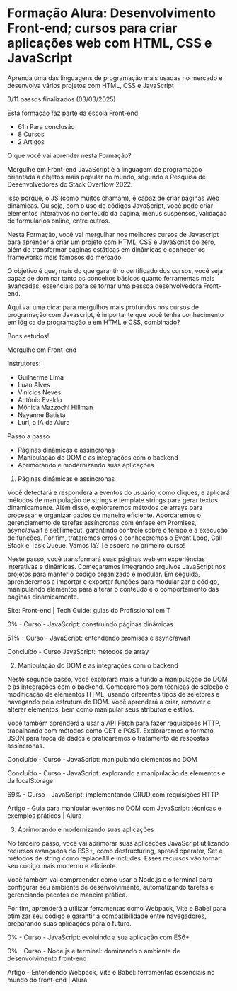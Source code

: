 # Formação Alura: Desenvolvimento Front-end; cursos para criar aplicações web com HTML, CSS e JavaScript

Aprenda uma das linguagens de programação mais usadas no mercado e desenvolva vários projetos com HTML, CSS e JavaScript

3/11 passos finalizados (03/03/2025)

Esta formação faz parte da escola Front-end

- 61h Para conclusão
- 8 Cursos
- 2 Artigos

O que você vai aprender nesta Formação?

Mergulhe em Front-end
JavaScript é a linguagem de programação orientada a objetos mais popular no mundo, segundo a Pesquisa de Desenvolvedores do Stack Overflow 2022.

Isso porque, o JS (como muitos chamam), é capaz de criar páginas Web dinâmicas. Ou seja, com o uso de códigos JavaScript, você pode criar elementos interativos no conteúdo da página, menus suspensos, validação de formulários online, entre outros.

Nesta Formação, você vai mergulhar nos melhores cursos de Javascript para aprender a criar um projeto com HTML, CSS e JavaScript do zero, além de transformar páginas estáticas em dinâmicas e conhecer os frameworks mais famosos do mercado.

O objetivo é que, mais do que garantir o certificado dos cursos, você seja capaz de dominar tanto os conceitos básicos quanto ferramentas mais avançadas, essenciais para se tornar uma pessoa desenvolvedora Front-end.

Aqui vai uma dica: para mergulhos mais profundos nos cursos de programação com Javascript, é importante que você tenha conhecimento em lógica de programação e em HTML e CSS, combinado?

Bons estudos!

Mergulhe em Front-end

Instrutores:

- Guilherme Lima
- Luan Alves
- Vinicios Neves
- Antônio Evaldo
- Mônica Mazzochi Hillman
- Nayanne Batista
- Luri, a IA da Alura

Passo a passo

- Páginas dinâmicas e assíncronas
- Manipulação do DOM e as integrações com o backend
- Aprimorando e modernizando suas aplicações

1. Páginas dinâmicas e assíncronas

Você detectará e responderá a eventos do usuário, como cliques, e aplicará métodos de manipulação de strings e template strings para gerar textos dinamicamente. Além disso, exploraremos métodos de arrays para processar e organizar dados de maneira eficiente. Abordaremos o gerenciamento de tarefas assíncronas com ênfase em Promises, async/await e setTimeout, garantindo controle sobre o tempo e a execução de funções. Por fim, trataremos erros e conheceremos o Event Loop, Call Stack e Task Queue. Vamos lá? Te espero no primeiro curso!

Neste passo, você transformará suas páginas web em experiências interativas e dinâmicas. Começaremos integrando arquivos JavaScript nos projetos para manter o código organizado e modular. Em seguida, aprenderemos a importar e exportar funções para modularizar o código, manipulando elementos para alterar o conteúdo e o comportamento das páginas dinamicamente.

Site: Front-end | Tech Guide: guias do Profissional em T

0% - Curso - JavaScript: construindo páginas dinâmicas

51% - Curso - JavaScript: entendendo promises e async/await

Concluído - Curso JavaScript: métodos de array

2. Manipulação do DOM e as integrações com o backend

Neste segundo passo, você explorará mais a fundo a manipulação do DOM e as integrações com o backend. Começaremos com técnicas de seleção e modificação de elementos HTML, usando diferentes tipos de seletores e navegando pela estrutura do DOM. Você aprenderá a criar, remover e alterar elementos, bem como manipular seus atributos e estilos.

Você também aprenderá a usar a API Fetch para fazer requisições HTTP, trabalhando com métodos como GET e POST. Exploraremos o formato JSON para troca de dados e praticaremos o tratamento de respostas assíncronas.

Concluído - Curso - JavaScript: manipulando elementos no DOM

Concluído - Curso - JavaScript: explorando a manipulação de elementos e da localStorage

69% - Curso - JavaScript: implementando CRUD com requisições HTTP

Artigo - Guia para manipular eventos no DOM com JavaScript: técnicas e exemplos práticos | Alura

3. Aprimorando e modernizando suas aplicações

No terceiro passo, você vai aprimorar suas aplicações JavaScript utilizando recursos avançados do ES6+, como destructuring, spread operator, Set e métodos de string como replaceAll e includes. Esses recursos vão tornar seu código mais moderno e eficiente.

Você também vai compreender como usar o Node.js e o terminal para configurar seu ambiente de desenvolvimento, automatizando tarefas e gerenciando pacotes de maneira prática.

Por fim, aprenderá a utilizar ferramentas como Webpack, Vite e Babel para otimizar seu código e garantir a compatibilidade entre navegadores, preparando suas aplicações para o futuro.

0% - Curso - JavaScript: evoluindo a sua aplicação com ES6+

0% - Curso - Node.js e terminal: dominando o ambiente de desenvolvimento front-end

Artigo - Entendendo Webpack, Vite e Babel: ferramentas essenciais no mundo do front-end | Alura
